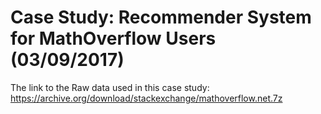 # Case Study: Recommender System for MathOverflow Users (03/09/2017)

The link to the Raw data used in this case study:
<a href='https://archive.org/download/stackexchange/mathoverflow.net.7z'>https://archive.org/download/stackexchange/mathoverflow.net.7z</a>
